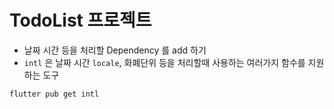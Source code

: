 # TodoList 프로젝트

- 날짜 시간 등을 처리할 Dependency 를 add 하기
- `intl` 은 날짜 시간 `locale`, 화폐단위 등을 처리할때 사용하는 여러가지 함수를 지원하는 도구

```bash
flutter pub get intl
```
